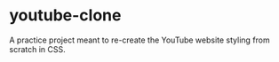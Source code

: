 # youtube-clone
A practice project meant to re-create the YouTube website styling from scratch in CSS.
